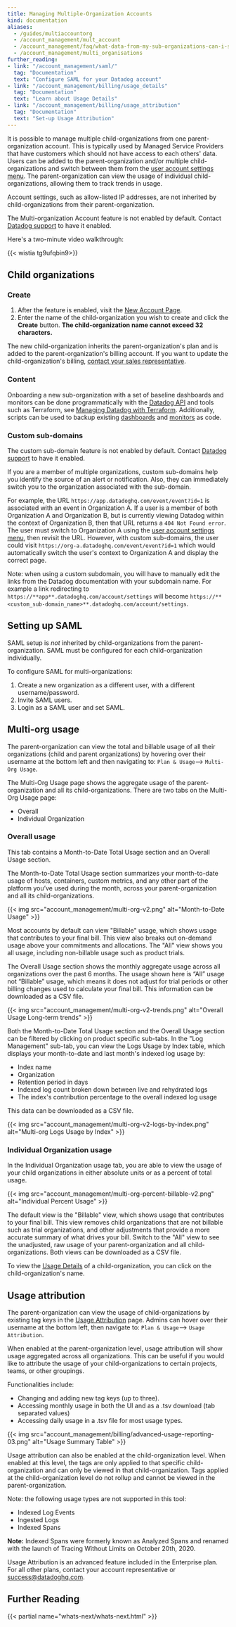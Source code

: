```yaml
---
title: Managing Multiple-Organization Accounts
kind: documentation
aliases:
  - /guides/multiaccountorg
  - /account_management/mult_account
  - /account_management/faq/what-data-from-my-sub-organizations-can-i-see-in-my-parent-account
  - /account_management/multi_organisations
further_reading:
- link: "/account_management/saml/"
  tag: "Documentation"
  text: "Configure SAML for your Datadog account"
- link: "/account_management/billing/usage_details"
  tag: "Documentation"
  text: "Learn about Usage Details"
- link: "/account_management/billing/usage_attribution"
  tag: "Documentation"
  text: "Set-up Usage Attribution"
---
```


It is possible to manage multiple child-organizations from one parent-organization account. This is typically used by Managed Service Providers that have customers which should not have access to each others' data. Users can be added to the parent-organization and/or multiple child-organizations and switch between them from the [user account settings menu][1]. The parent-organization can view the usage of individual child-organizations, allowing them to track trends in usage.

Account settings, such as allow-listed IP addresses, are not inherited by child-organizations from their parent-organization.

The Multi-organization Account feature is not enabled by default. Contact [Datadog support][2] to have it enabled.

Here's a two-minute video walkthrough:

{{< wistia tg9ufqbin9>}}
<br>

## Child organizations

### Create

1. After the feature is enabled, visit the [New Account Page][3].
2. Enter the name of the child-organization you wish to create and click the **Create** button. **The child-organization name cannot exceed 32 characters.**

The new child-organization inherits the parent-organization's plan and is added to the parent-organization's billing account. If you want to update the child-organization's billing, [contact your sales representative][4].

### Content

Onboarding a new sub-organization with a set of baseline dashboards and monitors can be done programmatically with the [Datadog API][5] and tools such as Terraform, see [Managing Datadog with Terraform][6]. Additionally, scripts can be used to backup existing [dashboards][7] and [monitors][8] as code.

### Custom sub-domains

The custom sub-domain feature is not enabled by default. Contact [Datadog support][2] to have it enabled.

If you are a member of multiple organizations, custom sub-domains help you identify the source of an alert or notification. Also, they can immediately switch you to the organization associated with the sub-domain.

For example, the URL `https://app.datadoghq.com/event/event?id=1` is associated with an event in Organization A. If a user is a member of both Organization A and Organization B, but is currently viewing Datadog within the context of Organization B, then that URL returns a `404 Not Found error`. The user must switch to Organization A using the [user account settings menu][1], then revisit the URL. However, with custom sub-domains, the user could visit `https://org-a.datadoghq.com/event/event?id=1` which would automatically switch the user's context to Organization A and display the correct page.

Note: when using a custom subdomain, you will have to manually edit the links from the Datadog documentation with your subdomain name. For example a link redirecting to `https://**app**.datadoghq.com/account/settings` will become `https://**<custom_sub-domain_name>**.datadoghq.com/account/settings`.

## Setting up SAML

SAML setup is _not_ inherited by child-organizations from the parent-organization. SAML must be configured for each child-organization individually. 

To configure SAML for multi-organizations:

1. Create a new organization as a different user, with a different username/password.
2. Invite SAML users.
3. Login as a SAML user and set SAML.

## Multi-org usage

The parent-organization can view the total and billable usage of all their organizations (child and parent organizations) by hovering over their username at the bottom left and then navigating to: `Plan & Usage`--> `Multi-Org Usage`.

The Multi-Org Usage page shows the aggregate usage of the parent-organization and all its child-organizations. There are two tabs on the Multi-Org Usage page:

* Overall
* Individual Organization

### Overall usage

This tab contains a Month-to-Date Total Usage section and an Overall Usage section.

The Month-to-Date Total Usage section summarizes your month-to-date usage of hosts, containers, custom metrics, and any other part of the platform you’ve used during the month, across your parent-organization and all its child-organizations.

{{< img src="account_management/multi-org-v2.png" alt="Month-to-Date Usage" >}}

Most accounts by default can view "Billable" usage, which shows usage that contributes to your final bill. This view also breaks out on-demand usage above your commitments and allocations. The "All" view shows you all usage, including non-billable usage such as product trials.

The Overall Usage section shows the monthly aggregate usage across all organizations over the past 6 months. The usage shown here is “All” usage not “Billable” usage, which means it does not adjust for trial periods or other billing changes used to calculate your final bill. This information can be downloaded as a CSV file.

{{< img src="account_management/multi-org-v2-trends.png" alt="Overall Usage Long-term trends" >}}

Both the Month-to-Date Total Usage section and the Overall Usage section can be filtered by clicking on product specific sub-tabs. In the "Log Management" sub-tab, you can view the Logs Usage by Index table, which displays your month-to-date and last month's indexed log usage by:

* Index name
* Organization
* Retention period in days
* Indexed log count broken down between live and rehydrated logs
* The index's contribution percentage to the overall indexed log usage

This data can be downloaded as a CSV file.

{{< img src="account_management/multi-org-v2-logs-by-index.png" alt="Multi-org Logs Usage by Index" >}}

### Individual Organization usage

In the Individual Organization usage tab, you are able to view the usage of your child organizations in either absolute units or as a percent of total usage.

{{< img src="account_management/multi-org-percent-billable-v2.png" alt="Individual Percent Usage" >}}

The default view is the "Billable" view, which shows usage that contributes to your final bill. This view removes child organizations that are not billable such as trial organizations, and other adjustments that provide a more accurate summary of what drives your bill. Switch to the "All" view to see the unadjusted, raw usage of your parent-organization and all child-organizations. Both views can be downloaded as a CSV file.

To view the [Usage Details][9] of a child-organization, you can click on the child-organization's name. 

## Usage attribution

The parent-organization can view the usage of child-organizations by existing tag keys in the [Usage Attribution][10] page. Admins can hover over their username at the bottom left, then navigate to: `Plan & Usage`--> `Usage Attribution`.

When enabled at the parent-organization level, usage attribution will show usage aggregated across all organizations. This can be useful if you would like to attribute the usage of your child-organizations to certain projects, teams, or other groupings.

Functionalities include:

* Changing and adding new tag keys (up to three).
* Accessing monthly usage in both the UI and as a .tsv download (tab separated values)
* Accessing daily usage in a .tsv file for most usage types.

{{< img src="account_management/billing/advanced-usage-reporting-03.png" alt="Usage Summary Table" >}}

Usage attribution can also be enabled at the child-organization level. When enabled at this level, the tags are only applied to that specific child-organization and can only be viewed in that child-organization. Tags applied at the child-organization level do not rollup and cannot be viewed in the parent-organization.

Note: the following usage types are not supported in this tool:

* Indexed Log Events
* Ingested Logs
* Indexed Spans

**Note:** Indexed Spans were formerly known as Analyzed Spans and renamed with the launch of Tracing Without Limits on October 20th, 2020.

Usage Attribution is an advanced feature included in the Enterprise plan. For all other plans, contact your account representative or <a href="mailto:success@datadoghq.com">success@datadoghq.com</a>.

## Further Reading

{{< partial name="whats-next/whats-next.html" >}}

[1]: /account_management/#managing-your-organizations
[2]: /help/
[3]: https://app.datadoghq.com/account/new_org
[4]: mailto:success@datadoghq.com
[5]: /api/
[6]: https://www.datadoghq.com/blog/managing-datadog-with-terraform
[7]: /dashboards/screenboards/#backup-my-screenboard
[8]: /monitors/manage_monitor/
[9]: /account_management/billing/usage_details/
[10]: /account_management/billing/usage_attribution/
